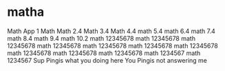 # matha
Math App 1
Math
Math 2.4
Math 3.4
Math 4.4
math 5.4
math 6.4
math 7.4
math 8.4
math 9.4
math 10.2
math 12345678
math 12345678
math 12345678
math 12345678
math 12345678
math 12345678
math 12345678
math 12345678
math 12345678
math 12345678
math 1234567
math 1234567
Sup Pingis what you doing here
You Pingis not answering me 

